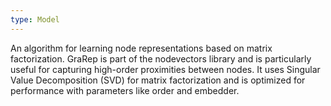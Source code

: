 ```yaml
---
type: Model
---
```


An algorithm for learning node representations based on matrix factorization. GraRep is part of the nodevectors library and is particularly useful for capturing high-order proximities between nodes. It uses Singular Value Decomposition (SVD) for matrix factorization and is optimized for performance with parameters like order and embedder.
